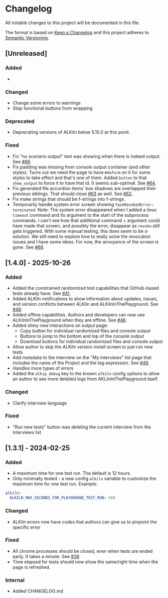 # Changelog

All notable changes to this project will be documented in this file.

The format is based on [Keep a Changelog](https://keepachangelog.com/en/1.0.0/) and this project adheres to [Semantic Versioning](https://semver.org/spec/v2.0.0.html).

<!-- How to create a new entry:
See the documentation for Keep a Changelog above.
Try to keep them in this order if possible, skipping what you don't need:

Added - for new features.
Changed - for changes in existing functionality.
Deprecated - for soon-to-be removed features.
Removed - for now removed features.
Fixed - for any bug fixes.
Security - in case of vulnerabilities.

Format:

## [Unreleased]
-

## [1.0.0] - 2021-01-16
### Added
-

### Changed
-

### Deprecated
-

### Removed
-

### Fixed
-

### Security
-

### Internal
-
-->

## [Unreleased]

### Added
-

### Changed
- Change some errors to warnings
- Stop functional buttons from wrapping

### Deprecated
- Deprecating versions of ALKiln below 5.15.0 at this point.

### Fixed
- Fix "no scenario output" text was showing when there is indeed output. See [#66](https://github.com/SuffolkLITLab/docassemble-ALKilnInThePlayground/issues/66).
- Fix padding was missing from console output container (and other styles). Turns out we need the page to have `#daform` on it for some styles to take effect and that's one of them. Added `button` to that `show_output` to force it to have that id. It seems sub-optimal. See [#64](https://github.com/SuffolkLITLab/docassemble-ALKilnInThePlayground/issues/64).
- Fix generated file accordion items' box shadows are overlapped their previous siblings. That should close [#63](https://github.com/SuffolkLITLab/docassemble-ALKilnInThePlayground/issues/63) as well. See [#62](https://github.com/SuffolkLITLab/docassemble-ALKilnInThePlayground/issues/62).
- Fix make strings that should be f-strings into f-strings.
- Temporarily handle system error screen showing `TaskRevokedError: terminated`. Note: The system error disappeared when I added a linux `timeout` command and its argument to the start of the subprocess commands. I can't see how that additional command + argument could have made that screen, and possibly the error, disappear as `revoke` still gets triggered. With some manual testing, this does seem to be _a_ solution. We still need to explore how to really solve the revocation issues and I have some ideas. For now, the annoyance of the screen is gone. See [#68](https://github.com/SuffolkLITLab/docassemble-ALKilnInThePlayground/issues/68).

## [1.4.0] - 2025-10-26

### Added

- Added the constrained randomized test capabilities that GitHub-based tests already have. See [#41](https://github.com/SuffolkLITLab/docassemble-ALKilnInThePlayground/issues/41).
- Added ALKiln notifications to show information about updates, issues, and version conflicts between ALKiln and ALKilnInThePlayground. See [#49](https://github.com/SuffolkLITLab/docassemble-ALKilnInThePlayground/issues/49).
- Added offline capabilities. Authors and developers can now use ALKilnInThePlayground when they are offline. See [#46](https://github.com/SuffolkLITLab/docassemble-ALKilnInThePlayground/issues/46).
- Added shiny new interactions on output page:
   - Copy button for individual randomized files and console output
   - Buttons to jump to the bottom and top of the console output
   - Download buttons for individual randomized files and console output
- Allow author to skip the ALKiln version install screen to just run new tests
- Add metadata to the interview on the "My interviews" list page that includes the name of the Project and the tag expression. See [#49](https://github.com/SuffolkLITLab/docassemble-ALKilnInThePlayground/issues/59).
- Handles more types of errors
- Added the `alkip_debug` key to the known `alkiln` config options to allow an author to see more detailed logs from AKLilnInThePlayground itself.

### Changed
- Clarify interview language

### Fixed
- "Run new tests" button was deleting the current interview from the Interviews list

## [1.3.1] - 2024-02-25

### Added

- A maximum time for one test run. The default is 12 hours.
- Only minimally tested - a new config `alkiln` variable to customize the maximum time for one test run. Example:

```yml
alkiln:
  ALKILN_MAX_SECONDS_FOR_PLAYGROUND_TEST_RUN: 600
```

### Changed

- ALKiln errors now have codes that authors can give us to pinpoint the specific error

### Fixed

- All chrome processes should be closed, even when tests are ended early. It takes a minute. See [#38](https://github.com/SuffolkLITLab/docassemble-ALKilnInThePlayground/issues/38)
- Time elapsed for tests should now show the same/right time when the page is refreshed.

### Internal

- Added CHANGELOG.md
